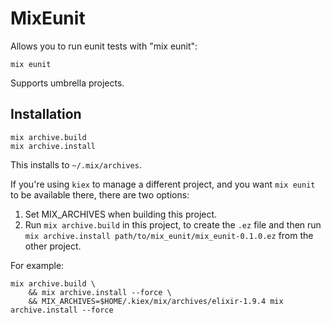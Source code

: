# MixEunit

Allows you to run eunit tests with "mix eunit":

```
mix eunit
```

Supports umbrella projects.

## Installation

```
mix archive.build
mix archive.install
```

This installs to `~/.mix/archives`.

If you're using `kiex` to manage a different project, and you want `mix eunit` to
be available there, there are two options:

1. Set MIX_ARCHIVES when building this project.
2. Run `mix archive.build` in this project, to create the `.ez` file and then run `mix archive.install path/to/mix_eunit/mix_eunit-0.1.0.ez` from the other project.

For example:

```
mix archive.build \
    && mix archive.install --force \
    && MIX_ARCHIVES=$HOME/.kiex/mix/archives/elixir-1.9.4 mix archive.install --force
```
